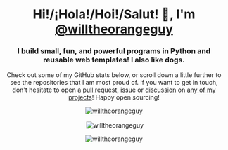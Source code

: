 <h1 align="center">Hi!/¡Hola!/Hoi!/Salut! 👋, I'm <a href="https://github.com/willtheorangeguy">@willtheorangeguy</a></h1>
<h3 align="center">I build small, fun, and powerful programs in Python and reusable web templates! I also like dogs.</h3>

<p align="center">Check out some of my GitHub stats below, or scroll down a little further to see the repositories that I am most proud of. If you want to get in touch, don't hesitate to open a <a href="https://docs.github.com/en/pull-requests">pull request</a>, <a href="https://docs.github.com/en/issues">issue</a> or <a href="https://docs.github.com/en/discussions">discussion</a> on <a href="https://github.com/willtheorangeguy?tab=repositories">any of my projects</a>! Happy open sourcing!</p>

<p align="center"> <a href="https://github.com/ryo-ma/github-profile-trophy"><img src="https://github-profile-trophy.vercel.app/?username=willtheorangeguy&theme=darkhub&margin-w=10&no-bg=true&column=-1" alt="willtheorangeguy"/></a></p>

<p align="center">&nbsp;<img align="center" src="https://github-readme-stats-eight-theta.vercel.app/api?username=willtheorangeguy&show_icons=true&locale=en&theme=dark" alt="willtheorangeguy" /></p>

<p align="center"><img align="center" src="https://github-readme-stats-eight-theta.vercel.app/api/top-langs?username=willtheorangeguy&show_icons=true&locale=en&theme=dark" alt="willtheorangeguy" /></p>
